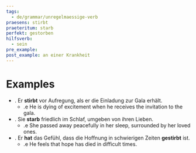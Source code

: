 ```yaml
---
tags:
  - de/grammar/unregelmaessige-verb
praesens: stirbt
praeteritum: starb
perfekt: gestorben
hilfsverb:
  - sein
pre_example: 
post_example: an einer Krankheit
---
```


# Examples
- . Er **stirbt** vor Aufregung, als er die Einladung zur Gala erhält.
	- .e He is dying of excitement when he receives the invitation to the gala.
- . Sie **starb** friedlich im Schlaf, umgeben von ihren Lieben.
	- .e She passed away peacefully in her sleep, surrounded by her loved ones.
- . Er **hat** das Gefühl, dass die Hoffnung in schwierigen Zeiten **gestirbt** ist.
	- .e He feels that hope has died in difficult times.
